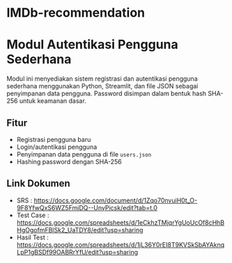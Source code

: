 # IMDb-recommendation

# Modul Autentikasi Pengguna Sederhana 

Modul ini menyediakan sistem registrasi dan autentikasi pengguna sederhana menggunakan Python, Streamlit, dan file JSON sebagai penyimpanan data pengguna. Password disimpan dalam bentuk hash SHA-256 untuk keamanan dasar.

## Fitur

- Registrasi pengguna baru
- Login/autentikasi pengguna
- Penyimpanan data pengguna di file `users.json`
- Hashing password dengan SHA-256

## Link Dokumen
- SRS : https://docs.google.com/document/d/1Zqo70nvuiH0t_O-9F8YfwQxS6WZ5FmjDQ--UnyPicsk/edit?tab=t.0
- Test Case : https://docs.google.com/spreadsheets/d/1eCkhzTMjqrYgUoUcOf8cHhBHgOgofmFBlSk2_UaTDY8/edit?usp=sharing
- Hasil Test : https://docs.google.com/spreadsheets/d/1jL36Y0rEI8T9KVSkSbAYAknqLpP1gBSDf99OABRrYfU/edit?usp=sharing
